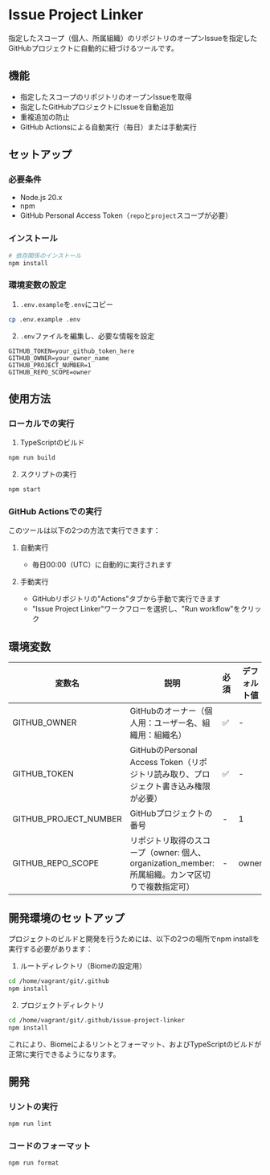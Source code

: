 # Issue Project Linker

指定したスコープ（個人、所属組織）のリポジトリのオープンIssueを指定したGitHubプロジェクトに自動的に紐づけるツールです。

## 機能

- 指定したスコープのリポジトリのオープンIssueを取得
- 指定したGitHubプロジェクトにIssueを自動追加
- 重複追加の防止
- GitHub Actionsによる自動実行（毎日）または手動実行

## セットアップ

### 必要条件

- Node.js 20.x
- npm
- GitHub Personal Access Token（`repo`と`project`スコープが必要）

### インストール

```bash
# 依存関係のインストール
npm install
```

### 環境変数の設定

1. `.env.example`を`.env`にコピー
```bash
cp .env.example .env
```

2. `.env`ファイルを編集し、必要な情報を設定
```env
GITHUB_TOKEN=your_github_token_here
GITHUB_OWNER=your_owner_name
GITHUB_PROJECT_NUMBER=1
GITHUB_REPO_SCOPE=owner
```

## 使用方法

### ローカルでの実行

1. TypeScriptのビルド
```bash
npm run build
```

2. スクリプトの実行
```bash
npm start
```

### GitHub Actionsでの実行

このツールは以下の2つの方法で実行できます：

1. 自動実行
   - 毎日00:00（UTC）に自動的に実行されます

2. 手動実行
   - GitHubリポジトリの"Actions"タブから手動で実行できます
   - "Issue Project Linker"ワークフローを選択し、"Run workflow"をクリック

## 環境変数

| 変数名                | 説明                                                                                             | 必須 | デフォルト値 |
| --------------------- | ------------------------------------------------------------------------------------------------ | ---- | ------------ |
| GITHUB_OWNER          | GitHubのオーナー（個人用：ユーザー名、組織用：組織名）                                           | ✅    | -            |
| GITHUB_TOKEN          | GitHubのPersonal Access Token（リポジトリ読み取り、プロジェクト書き込み権限が必要）              | ✅    | -            |
| GITHUB_PROJECT_NUMBER | GitHubプロジェクトの番号                                                                         | -    | 1            |
| GITHUB_REPO_SCOPE     | リポジトリ取得のスコープ（owner: 個人、organization_member: 所属組織。カンマ区切りで複数指定可） | -    | owner        |

## 開発環境のセットアップ

プロジェクトのビルドと開発を行うためには、以下の2つの場所でnpm installを実行する必要があります：

1. ルートディレクトリ（Biomeの設定用）
```bash
cd /home/vagrant/git/.github
npm install
```

2. プロジェクトディレクトリ
```bash
cd /home/vagrant/git/.github/issue-project-linker
npm install
```

これにより、Biomeによるリントとフォーマット、およびTypeScriptのビルドが正常に実行できるようになります。

## 開発

### リントの実行

```bash
npm run lint
```

### コードのフォーマット

```bash
npm run format
